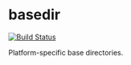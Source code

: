 # basedir

[![Build Status](https://travis-ci.org/mvdan/basedir.svg?branch=master)](https://travis-ci.org/mvdan/basedir)

Platform-specific base directories.
